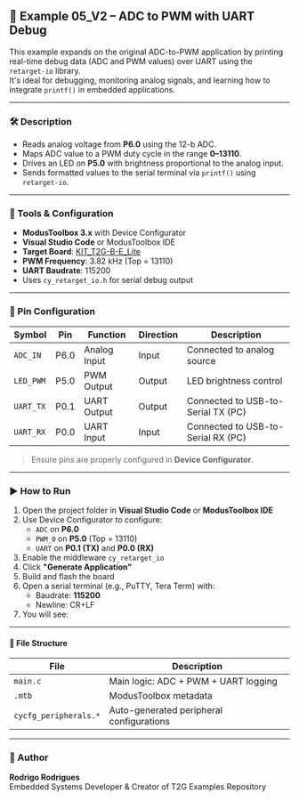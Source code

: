 ## 📡 Example 05_V2 – ADC to PWM with UART Debug

This example expands on the original ADC-to-PWM application by printing real-time debug data (ADC and PWM values) over UART using the `retarget-io` library.  
It's ideal for debugging, monitoring analog signals, and learning how to integrate `printf()` in embedded applications.

---

### 🛠️ Description

- Reads analog voltage from **P6.0** using the 12-b ADC.
- Maps ADC value to a PWM duty cycle in the range **0–13110**.
- Drives an LED on **P5.0** with brightness proportional to the analog input.
- Sends formatted values to the serial terminal via `printf()` using `retarget-io`.

---

### 🔧 Tools & Configuration

- **ModusToolbox 3.x** with Device Configurator
- **Visual Studio Code** or ModusToolbox IDE
- **Target Board**: [KIT_T2G-B-E_Lite](https://www.infineon.com/cms/en/product/evaluation-boards/kit_t2g-b-e_lite/)
- **PWM Frequency**: 3.82 kHz (Top = 13110)
- **UART Baudrate**: 115200
- Uses `cy_retarget_io.h` for serial debug output

---

### 📍 Pin Configuration

| Symbol       | Pin   | Function     | Direction | Description                          |
|--------------|--------|--------------|-----------|--------------------------------------|
| `ADC_IN`     | P6.0  | Analog Input | Input     | Connected to analog source           |
| `LED_PWM`    | P5.0  | PWM Output   | Output    | LED brightness control               |
| `UART_TX`    | P0.1  | UART Output  | Output    | Connected to USB-to-Serial TX (PC)   |
| `UART_RX`    | P0.0  | UART Input   | Input     | Connected to USB-to-Serial RX (PC)   |

> Ensure pins are properly configured in **Device Configurator**.

---

### ▶️ How to Run

1. Open the project folder in **Visual Studio Code** or **ModusToolbox IDE**
2. Use Device Configurator to configure:
   - `ADC` on **P6.0**
   - `PWM_0` on **P5.0** (Top = 13110)
   - `UART` on **P0.1 (TX)** and **P0.0 (RX)**
3. Enable the middleware `cy_retarget_io`
4. Click **"Generate Application"**
5. Build and flash the board
6. Open a serial terminal (e.g., PuTTY, Tera Term) with:
   - Baudrate: **115200**
   - Newline: CR+LF
7. You will see:

---

#### 📂 File Structure

| File                  | Description                              |
|-----------------------|------------------------------------------|
| `main.c`              | Main logic: ADC + PWM + UART logging     |
| `.mtb`                | ModusToolbox metadata                    |
| `cycfg_peripherals.*` | Auto-generated peripheral configurations |

---

### 👤 Author

**Rodrigo Rodrigues**  
Embedded Systems Developer & Creator of T2G Examples Repository